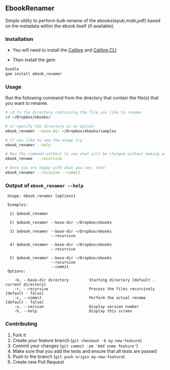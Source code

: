 ## EbookRenamer

Simple utility to perform bulk rename of the ebooks(epub,mobi,pdf) based on
the metadata within the ebook itself (if available).

### Installation

* You will need to install the [Calibre](http://www.calibre-ebook.com/) and
  [Calibre CLI](http://manual.calibre-ebook.com/cli/cli-index.html)

* Then install the gem

```sh
bundle
gem install ebook_renamer
```

### Usage

Run the following command from the directory that contain the file(s) that
you want to rename.

```sh
# cd to the directory containing the file you like to rename
cd ~/Dropbox/ebooks/

# or specify the directory as an option
ebook_renamer --base-dir ~/Dropbox/ebooks/samples

# If you like to see the usage try
ebook_renamer --help

# Run the command without to see what will be changed without making any changes (dry-run)
ebook_rename  --recursive

# Once you are happy with what you see, then
ebook_renamer --recusive --commit
```

### Output of `ebook_renamer --help`

```
 Usage: ebook_renamer [options]

 Examples:

  1) $ebook_renamer

  2) $ebook_renamer --base-dir ~/Dropbox/ebooks

  3) $ebook_renamer --base-dir ~/Dropbox/ebooks
                    --recursive

  4) $ebook_renamer --base-dir ~/Dropbox/ebooks
                    --recursive

  5) $ebook_renamer --base-dir ~/Dropbox/ebooks
                    --recursive
                    --commit
 Options:

    -b, --base-dir directory         Starting directory [default - current directory]
    -r, --recursive                  Process the files recursively [default - false]
    -c, --commit                     Perform the actual rename [default - false]
    -v, --version                    Display version number
    -h, --help                       Display this screen
```

### Contributing

1. Fork it
2. Create your feature branch (`git checkout -b my-new-feature`)
3. Commit your changes (`git commit -am 'Add some feature'`)
4. Make sure that you add the tests and ensure that all tests are passed
5. Push to the branch (`git push origin my-new-feature`)
6. Create new Pull Request
